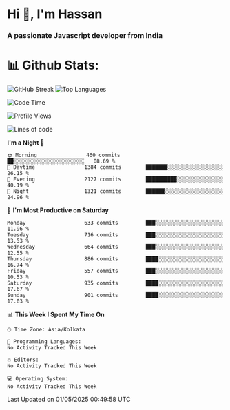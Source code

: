 # Hi 👋, I'm Hassan
### A passionate Javascript developer from India


# 📊 Github Stats:
![GitHub Streak](https://github-readme-streak-stats.herokuapp.com/?user=codeblooded47&theme=dracula&hide_border=false)
![Top Languages](https://github-readme-stats.vercel.app/api/top-langs/?username=codeblooded47&layout=compact&theme=dracula)



<!--START_SECTION:waka-->
![Code Time](http://img.shields.io/badge/Code%20Time-883%20hrs%201%20min-blue)

![Profile Views](http://img.shields.io/badge/Profile%20Views-0-blue)

![Lines of code](https://img.shields.io/badge/From%20Hello%20World%20I%27ve%20Written-23.9%20million%20lines%20of%20code-blue)

**I'm a Night 🦉** 

```text
🌞 Morning                460 commits         ██░░░░░░░░░░░░░░░░░░░░░░░   08.69 % 
🌆 Daytime                1384 commits        ███████░░░░░░░░░░░░░░░░░░   26.15 % 
🌃 Evening                2127 commits        ██████████░░░░░░░░░░░░░░░   40.19 % 
🌙 Night                  1321 commits        ██████░░░░░░░░░░░░░░░░░░░   24.96 % 
```
📅 **I'm Most Productive on Saturday** 

```text
Monday                   633 commits         ███░░░░░░░░░░░░░░░░░░░░░░   11.96 % 
Tuesday                  716 commits         ███░░░░░░░░░░░░░░░░░░░░░░   13.53 % 
Wednesday                664 commits         ███░░░░░░░░░░░░░░░░░░░░░░   12.55 % 
Thursday                 886 commits         ████░░░░░░░░░░░░░░░░░░░░░   16.74 % 
Friday                   557 commits         ███░░░░░░░░░░░░░░░░░░░░░░   10.53 % 
Saturday                 935 commits         ████░░░░░░░░░░░░░░░░░░░░░   17.67 % 
Sunday                   901 commits         ████░░░░░░░░░░░░░░░░░░░░░   17.03 % 
```


📊 **This Week I Spent My Time On** 

```text
🕑︎ Time Zone: Asia/Kolkata

💬 Programming Languages: 
No Activity Tracked This Week

🔥 Editors: 
No Activity Tracked This Week

💻 Operating System: 
No Activity Tracked This Week
```


 Last Updated on 01/05/2025 00:49:58 UTC
<!--END_SECTION:waka-->

